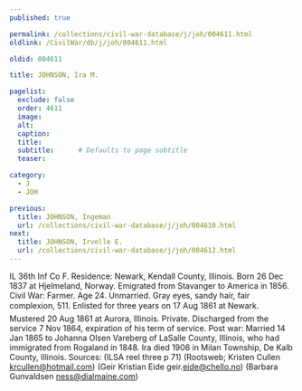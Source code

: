 ```yaml
---
published: true

permalink: /collections/civil-war-database/j/joh/004611.html
oldlink: /CivilWar/db/j/joh/004611.html

oldid: 004611

title: JOHNSON, Ira M.

pagelist:
  exclude: false
  order: 4611
  image: 
  alt:
  caption:
  title:
  subtitle:      # Defaults to page subtitle
  teaser:

category: 
  - J 
  - JOH

previous:
  title: JOHNSON, Ingeman
  url: /collections/civil-war-database/j/joh/004610.html  
next:
  title: JOHNSON, Irvelle E.
  url: /collections/civil-war-database/j/joh/004612.html   
---
```

IL 36th Inf Co F. Residence: Newark, Kendall County, Illinois. Born 26 Dec 1837 at Hjelmeland, Norway. Emigrated from Stavanger to America in 1856. Civil War: Farmer. Age 24. Unmarried. Gray eyes, sandy hair, fair complexion, 5&#146;11&#148;. Enlisted for three years on 17 Aug 1861 at Newark. Mustered 20 Aug 1861 at Aurora, Illinois. Private. Discharged from the service 7 Nov 1864, expiration of his term of service. Post war: Married 14 Jan 1865 to Johanna Olsen Vareberg of LaSalle County, Illinois, who had immigrated from Rogaland in 1848. Ira died 1906 in Milan Township, De Kalb County, Illinois. Sources: (ILSA reel three p 71) (Rootsweb; Kristen Cullen [krcullen@hotmail.com](mailto:krcullen@hotmail.com)) (Geir Kristian Eide geir.[eide@chello.no](mailto:eide@chello.no)) (Barbara Gunvaldsen [ness@dialmaine.com](mailto:ness@dialmaine.com))